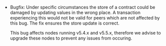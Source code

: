 * Bugfix: Under specific circumstances the store of a contract could be damaged
    by updating values in the wrong place. A transaction experiencing this would
    not be valid for peers which are not affected by this bug. The fix ensures the store
    update is correct.

    This bug affects nodes running v5.4.x and v5.5.x, therefore we advise to upgrade these
    nodes to prevent any issues from occuring.
